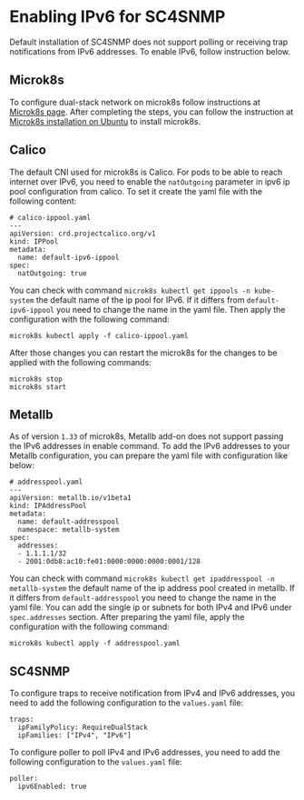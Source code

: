 # Enabling IPv6 for SC4SNMP

Default installation of SC4SNMP does not support polling or receiving trap notifications from IPv6 addresses. To enable IPv6, follow instruction below.

## Microk8s
To configure dual-stack network on microk8s follow instructions at [Microk8s page](https://microk8s.io/docs/how-to-dual-stack).
After completing the steps, you can follow the instruction at [Microk8s installation on Ubuntu](mk8s/k8s-microk8s.md#microk8s-installation-on-ubuntu) 
to install microk8s.

## Calico
The default CNI used for microk8s is Calico. For pods to be able to reach internet over IPv6, you need to enable 
the `natOutgoing` parameter in ipv6 ip pool configuration from calico.
To set it create the yaml file with the following content:
```
# calico-ippool.yaml
---
apiVersion: crd.projectcalico.org/v1
kind: IPPool
metadata:
  name: default-ipv6-ippool
spec:
  natOutgoing: true
```
You can check with command `microk8s kubectl get ippools -n kube-system` the default name of the ip pool for IPv6. 
If it differs from `default-ipv6-ippool` you need to change the name in the yaml file.
Then apply the configuration with the following command:
```
microk8s kubectl apply -f calico-ippool.yaml
```

After those changes you can restart the microk8s for the changes to be applied with the following commands:
```
microk8s stop
microk8s start
```

## Metallb
As of version `1.33` of microk8s, Metallb add-on does not support passing the IPv6 addresses in enable command. To 
add the IPv6 addresses to your Metallb configuration, you can prepare the yaml file with configuration like below:
```
# addresspool.yaml
---
apiVersion: metallb.io/v1beta1
kind: IPAddressPool
metadata:
  name: default-addresspool
  namespace: metallb-system
spec: 
  addresses:
  - 1.1.1.1/32
  - 2001:0db8:ac10:fe01:0000:0000:0000:0001/128
```
You can check with command `microk8s kubectl get ipaddresspool -n metallb-system` the default name of the ip address pool created in metallb. If it differs from `default-addresspool` you need to change the name in the yaml file.
You can add the single ip or subnets for both IPv4 and IPv6 under `spec.addresses` section. After preparing the yaml file, apply the configuration with the following command:
```
microk8s kubectl apply -f addresspool.yaml
```

## SC4SNMP
To configure traps to receive notification from IPv4 and IPv6 addresses, you need to add the following configuration to the `values.yaml` file:
```
traps:
  ipFamilyPolicy: RequireDualStack
  ipFamilies: ["IPv4", "IPv6"]
```

To configure poller to poll IPv4 and IPv6 addresses, you need to add the following configuration to the `values.yaml` file:
``` 
poller:
  ipv6Enabled: true
```
